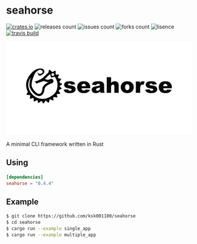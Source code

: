 # seahorse

[![crates.io](https://img.shields.io/crates/v/seahorse.svg)](https://crates.io/crates/seahorse)
![releases count](https://img.shields.io/github/release/ksk001100/seahorse.svg)
![issues count](https://img.shields.io/github/issues/ksk001100/seahorse.svg)
![forks count](https://img.shields.io/github/forks/ksk001100/seahorse.svg)
![lisence](https://img.shields.io/github/license/ksk001100/seahorse.svg)
[![travis build](https://travis-ci.org/ksk001100/seahorse.svg?branch=master)](https://travis-ci.org/ksk001100/seahorse)

![Logo](images/logo.png)

A minimal CLI framework written in Rust

## Using

```toml
[dependencies]
seahorse = "0.4.4"
```

## Example

```bash
$ git clone https://github.com/ksk001100/seahorse
$ cd seahorse
$ cargo run --example single_app
$ cargo run --example multiple_app
```
